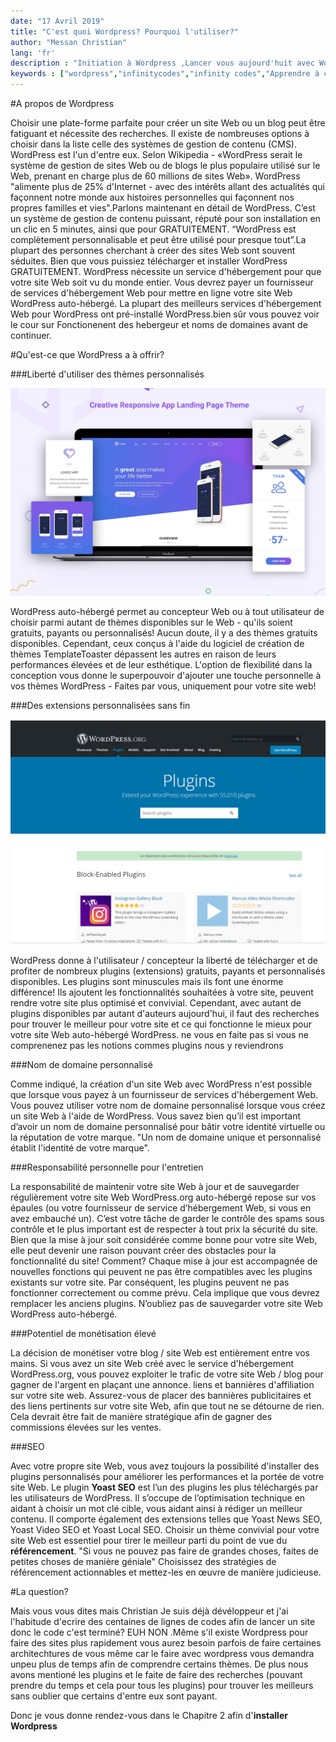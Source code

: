 ```yaml
---
date: "17 Avril 2019"
title: "C'est quoi Wordpress? Pourquoi l'utiliser?"
author: "Messan Christian"
lang: 'fr'
description : "Initiation à Wordpress ,Lancer vous aujourd'huit avec Wordpress"
keywords : ["wordpress","infinitycodes","infinity codes","Apprendre à coder","Aprendre l'informatique gratuitement","lancer son site internet"]
---
```




#A propos de Wordpress

Choisir une plate-forme parfaite pour créer un site Web ou un blog peut être fatiguant et nécessite des recherches. Il existe de nombreuses options à choisir dans la liste celle des systèmes de gestion de contenu (CMS). WordPress est l'un d'entre eux. Selon Wikipedia - «WordPress serait le système de gestion de sites Web ou de blogs le plus populaire utilisé sur le Web, prenant en charge plus de 60 millions de sites Web». WordPress "alimente plus de 25% d'Internet - avec des intérêts allant des actualités qui façonnent notre monde aux histoires personnelles qui façonnent nos propres familles et vies".Parlons maintenant en détail de WordPress. C’est un système de gestion de contenu puissant, réputé pour son installation en un clic en 5 minutes, ainsi que pour GRATUITEMENT. “WordPress est complètement personnalisable et peut être utilisé pour presque tout”.La plupart des personnes cherchant à créer des sites Web sont souvent séduites. Bien que vous puissiez télécharger et installer WordPress GRATUITEMENT. WordPress nécessite un service d'hébergement pour que votre site Web soit vu du monde entier. Vous devrez payer un fournisseur de services d'hébergement Web pour mettre en ligne votre site Web WordPress auto-hébergé. La plupart des meilleurs services d'hébergement Web pour WordPress ont pré-installé WordPress.bien sûr vous pouvez voir le cour sur Fonctionenent des hebergeur et noms de domaines avant de continuer.

#Qu'est-ce que WordPress a à offrir?

###Liberté d'utiliser des thèmes personnalisés

![alt text](./img/themeWord.jpg "Installation de xampp")

WordPress auto-hébergé permet au concepteur Web ou à tout utilisateur de choisir parmi autant de thèmes disponibles sur le Web - qu'ils soient gratuits, payants ou personnalisés! Aucun doute, il y a des thèmes gratuits disponibles. Cependant, ceux conçus à l'aide du logiciel de création de thèmes TemplateToaster dépassent les autres en raison de leurs performances élevées et de leur esthétique. L'option de flexibilité dans la conception vous donne le superpouvoir d'ajouter une touche personnelle à vos thèmes WordPress - Faites par vous, uniquement pour votre site web!

###Des extensions personnalisées sans fin

![alt text](./img/plugin.png "Installation de xampp")

WordPress donne à l'utilisateur / concepteur la liberté de télécharger et de profiter de nombreux plugins (extensions) gratuits, payants et personnalisés disponibles. Les plugins sont minuscules mais ils font une énorme différence! Ils ajoutent les fonctionnalités souhaitées à votre site, peuvent rendre votre site plus optimisé et convivial. Cependant, avec autant de plugins disponibles par autant d'auteurs aujourd'hui, il faut des recherches pour trouver le meilleur pour votre site et ce qui fonctionne le mieux pour votre site Web auto-hébergé WordPress. ne vous en faite pas si vous ne comprenenez pas les notions commes plugins nous y reviendrons

###Nom de domaine personnalisé

Comme indiqué, la création d'un site Web avec WordPress n'est possible que lorsque vous payez à un fournisseur de services d'hébergement Web. Vous pouvez utiliser votre nom de domaine personnalisé lorsque vous créez un site Web à l'aide de WordPress. Vous savez bien qu’il est important d’avoir un nom de domaine personnalisé pour bâtir votre identité virtuelle ou la réputation de votre marque. "Un nom de domaine unique et personnalisé établit l'identité de votre marque".

###Responsabilité personnelle pour l'entretien

La responsabilité de maintenir votre site Web à jour et de sauvegarder régulièrement votre site Web WordPress.org auto-hébergé repose sur vos épaules (ou votre fournisseur de service d’hébergement Web, si vous en avez embauché un). C’est votre tâche de garder le contrôle des spams sous contrôle et le plus important est de respecter à tout prix la sécurité du site. Bien que la mise à jour soit considérée comme bonne pour votre site Web, elle peut devenir une raison pouvant créer des obstacles pour la fonctionnalité du site! Comment? Chaque mise à jour est accompagnée de nouvelles fonctions qui peuvent ne pas être compatibles avec les plugins existants sur votre site. Par conséquent, les plugins peuvent ne pas fonctionner correctement ou comme prévu. Cela implique que vous devrez remplacer les anciens plugins. N’oubliez pas de sauvegarder votre site Web WordPress auto-hébergé. 

###Potentiel de monétisation élevé

La décision de monétiser votre blog / site Web est entièrement entre vos mains. Si vous avez un site Web créé avec le service d'hébergement WordPress.org, vous pouvez exploiter le trafic de votre site Web / blog pour gagner de l'argent en plaçant une annonce. liens et bannières d'affiliation sur votre site web. Assurez-vous de placer des bannières publicitaires et des liens pertinents sur votre site Web, afin que tout ne se détourne de rien. Cela devrait être fait de manière stratégique afin de gagner des commissions élevées sur les ventes.

###SEO

Avec votre propre site Web, vous avez toujours la possibilité d'installer des plugins personnalisés pour améliorer les performances et la portée de votre site Web. Le plugin **Yoast SEO** est l’un des plugins les plus téléchargés par les utilisateurs de WordPress. Il s’occupe de l’optimisation technique en aidant à choisir un mot clé cible, vous aidant ainsi à rédiger un meilleur contenu. Il comporte également des extensions telles que Yoast News SEO, Yoast Video SEO et Yoast Local SEO. Choisir un thème convivial pour votre site Web est essentiel pour tirer le meilleur parti du point de vue du **référencement**. "Si vous ne pouvez pas faire de grandes choses, faites de petites choses de manière géniale" Choisissez des stratégies de référencement actionnables et mettez-les en œuvre de manière judicieuse. 

#La question?

Mais vous vous dites mais Christian Je suis déjà dévéloppeur et j'ai l'habitude d'ecrire des centaines de lignes de codes afin de lancer un site donc le code c'est terminé?
EUH NON .Même s'il existe Wordpress pour faire des sites plus rapidement vous aurez besoin parfois de faire certaines architechtures de vous même car le faire avec wordpress vous demandra unpeu plus de temps afin de comprendre certains thèmes. De plus nous avons mentioné les plugins et le faite de faire des recherches (pouvant prendre du temps et cela pour tous les plugins) pour trouver les meilleurs sans oublier que certains d'entre eux sont payant.

Donc je vous donne rendez-vous dans le Chapitre 2 afin d'**installer Wordpress**
